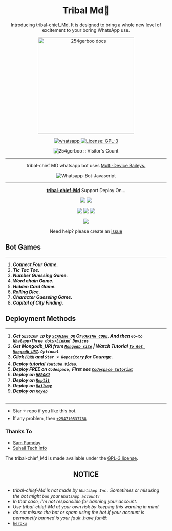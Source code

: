  <h1 align="center"> Tribal Md🔰 </h1> 
<p align="center"> Introducing tribal-chief_Md, It is designed to bring a whole new level of excitement to your boring WhatsApp use. </p>

<p align="center"> 
  <a href="https://github.com/@254gerboo">
    <img alt="254gerboo docs" height="300" src="https://telegra.ph/file/LOGO.jpg">
  </a>
</p>
    
   
   
<p align="center">
  <a href="https://wa.me/+254710537788?text=Hi+Bro--+I+Need+Help.+I+messaged+you+from+tribal-chief-Md+Repo" target="_blank">
    <img alt="whatsapp" src="https://img.shields.io/badge/ Whatsapp -25D366?style=for-the-badge&logo=whatsapp&logoColor=white" />
  </a>
  <a aria-label="tribal-chief_Md is free to use" href="https://github.com/254gerboo/tribal-chief-Md/blob/main/LICENCE" target="_blank">
    <img alt="License: GPL-3" src="https://badges.frapsoft.com/os/gpl/gpl.png?v=103)](https://opensource.org/licenses/GPL-3.0/" target="_blank" />
  </a>
  
</p>
<p align="center"><img src="https://profile-counter.glitch.me/{254gerboo}/count.svg" alt="254gerboo :: Visitor's Count" /></p>

---




<p align="center"> tribal-chief MD whatsapp bot uses
  <a href="https://github.com/adiwajshing/Baileys">Multi-Device Baileys.</a>
</p>
<p align="center">
  <img title="Whatsapp-Bot-Javascript" src="https://img.shields.io/badge/Javascript-363303?style=for-the-badge&logo=javascript&logoColor=c6c631"></img>
</p>

---

<p align="center">
  <a href="https://github.com/254gerboo/tribal-chief-Md"><b>tribal-chief-Md</b></a> Support Deploy On...
</p>

<p align="center">
  <a href="https://github.com/254gerboo/tribal-chief-Md/blob/main/temp/deploy-on-vps.md"><img src="https://img.shields.io/badge/self hosting-3d1513?style=for-the-badge&logo=serverless&logoColor=FD5750"></a>
  <a href="https://railway.app/template/GZOvIe?referralCode=wVDLrh"><img src="https://img.shields.io/badge/railway-3e164f?style=for-the-badge&logo=railway&logoColor=0B0D0E"></a>
</p>
<p align="center">
  <a href="https://254gerboo-web01.vercel.app/deploy.html"><img src="https://img.shields.io/badge/heroku-9d7acc?style=for-the-badge&logo=heroku&logoColor=430098"></a>
  <a href="https://254gerboo-web01.vercel.app/replit.html"><img src="https://img.shields.io/badge/replit-253c99?style=for-the-badge&logo=replit&logoColor=F26207"></a>
  <a href="https://app.koyeb.com/apps/deploy?type=git&repository=github.com/254gerboo/tribal-chief-Md&branch=main&env[SESSION_ID]&env[OWNER_NUMBER]=254710537788&env[MONGODB_URI]&&env[OWNER_NAME]=Tribal&env[KOYEB_API]&env[PREFIX]=.&env[WAPRESENCE]&env[AUTO_READ_STATUS]=false&env[DISABLE_PM]=false&env[PACK_AUTHER]=whatsapp+bot&env[PACK_NAME]=Tribal+MD&env[STYLE]=0&env[MODE]=private&env[READ_MESSAGE]=false&env[THEME]=TRIBAL&env[WARN_COUNT]=3&env[BLOCK_JID]=null&env[TIME_ZONE]=Africa/Kenya&name=Tribal-md&env[KOYEB_NAME]=Tribal-md&env[SUDO]=null&env[THUMB_IMAGE]=https://i.imgur.com/NpA3ZsJ.jpeg"><img src="https://img.shields.io/badge/koyeb-033604?style=for-the-badge&logo=koyeb&logoColor=white"></a>
</p>
<p align="center">
  <a href="https://youtu.be/3NdJb6_1cJM"><img src="https://img.shields.io/badge/CodeSpace-green?colorA=%23ff000&colorB=%23017e40&style=for-the-badge&logo=git&logoColor=white"></a>
</p>
<p align="center">Need help? please create an <a href="https://github.com/254gerboo/tribal-chief-Md/issues">issue</a></p>

 



## Bot Games
---
1. ***Connect Four Game.***
2.  ***Tic Tac Toe.***
3.  ***Number Guessing Game.***
4.  ***Word chain Game.***
5.  ***Hidden Card Game.***
6.  ***Rolling Dice.***
7.  ***Character Guessing Game.***
8.  ***Capital of City Finding.***
##


 




   
 
## Deployment Methods
---
1.  ***Get `SESSION ID` by [`SCANING QR`](https://Tribal-md-vtsf.onrender.com/) Or [`PARING CODE`](https://sohitechs.com/blog/18/#lin=TribalMdPair). And then `Go-to Whatapp>Three dots>Linked Devices`***
2.  ***Get Mongodb_URI from [`Mongodb site`](https://www.mongodb.com/) | Watch Tutorial [`To Get Mongodb_URI`](https://youtu.be/6rnftFl0fAI). `Optional`***
3.  ***Click [`FORK`](https://github.com/254gerboo/tribal-chief-Md/fork) and `Star ⭐ Repository` for Courage.***
4.  ***Deploy tutorial [`Youtube Video`](https://youtu.be/6rnftFl0fAI).***
5.  ***Deploy FREE on `Codespace,` First see [`Codespace tutorial`](https://youtu.be/3NdJb6_1cJM)***
6.  ***Deploy on [`HEROKU`](https://254gerboo-web01.vercel.app/deploy.html)***
7.  ***Deploy on [`Replit`](https://254gerboo-web01.vercel.app/replit.html)***
8.  ***Deploy on [`Railway`](https://railway.app/template/GZOvIe?referralCode=wVDLrh)***
9.  ***Deploy on [`Koyeb`](https://app.koyeb.com/apps/deploy?type=git&repository=github.com/254gerboo/tribal-chief-Md&branch=main&env[SESSION_ID]&env[OWNER_NUMBER]=254710537788&env[MONGODB_URI]&&env[OWNER_NAME]=Tribal&env[KOYEB_API]&env[PREFIX]=.&env[WAPRESENCE]&env[AUTO_READ_STATUS]=false&env[DISABLE_PM]=false&env[PACK_AUTHER]=whatsapp+bot&env[PACK_NAME]=Tribal+MD&env[STYLE]=0&env[MODE]=private&env[READ_MESSAGE]=false&env[THEME]=TRIBAL&env[WARN_COUNT]=3&env[BLOCK_JID]=null&env[TIME_ZONE]=Africa/Kenya&name=Tribal-md&env[KOYEB_NAME]=Tribal-md&env[SUDO]=null&env[THUMB_IMAGE]=https://i.imgur.com/NpA3ZsJ.jpeg)***

##
---


- Star ⭐ repo if you like this bot.
- If any problem, then [`+254710537788`](https://wa.me/254710537788)


### Thanks To
- [Sam Pamday](https://github.com/Sampandey001)
- [Suhail Tech Info](https://github.com/SuhailTechInfo)


The tribal-chief_Md is made available under the [GPL-3 license](https://github.com/254gerboo/tribal-chief-Md/blob/main/LICENCE).


<h2 align="center">  NOTICE
</h2>
   
## 
- *tribal-chief-Md is not made by `WhatsApp Inc.` Sometimes or misusing the bot might `ban` your `WhatsApp account!`*
- *In that case, I'm not responsible for banning your account.*
- *Use tribal-chief-Md at your own risk by keeping this warning in mind.*
- *do not misuse the bot or spam using the bot if your account is permanetly banned is your fault .have fun😎.*
- [`heroku`]( https://dashboard.heroku.com/new?template=https://github.com/254gerboo/tribal-chief-Md)
 